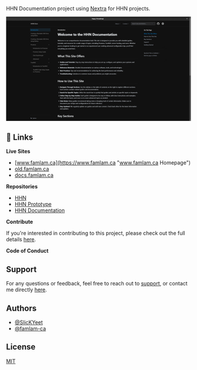 HHN Documentation project using [Nextra](https://nextra.site/) for HHN projects.

![App Screenshot](/public/hhn-docs.png)

## 🔗 Links

**Live Sites**

- [www.famlam.ca](https://www.famlam.ca "www.famlam.ca Homepage")
- [old.famlam.ca](https://old.famlam.ca "old.famlam.ca Homepage")
- [docs.famlam.ca](https://docs.famlam.ca "docs.famlam.ca Homepage")

**Repositories**

- [HHN](https://github.com/famlam-ca/hhn "HHN Github Repo")
- [HHN Prototype](https://github.com/famlam-ca/hhn-prototype "old.famlam.ca Github Repo")
- [HHN Documentation](https://github.com/famlam-ca/hhn-documentation "old.famlam.ca Github Repo")

**Contribute**

If you're interested in contributing to this project, please check out the full details [here](https://github.com/famlam-ca/hhn-documentation/blob/main/CONTRIBUTING.md).

**Code of Conduct**

## Support

For any questions or feedback, feel free to reach out to [support](https://www.famlam.ca/contact/support), or contact me directly [here](https://www.famlam.ca/contact).

## Authors

- [@SlicKYeet](https://github.com/SlickYeet)
- [@famlam-ca](https://github.com/famlam-ca)

## License

[MIT](https://github.com/famlam-ca/hhn-documentation/blob/main/LICENSE)
